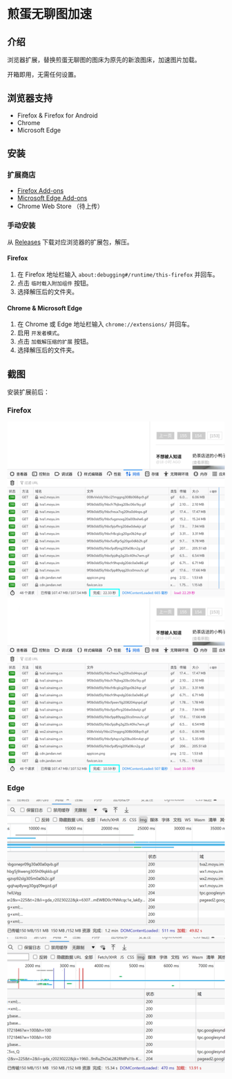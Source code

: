 # 煎蛋无聊图加速

## 介绍
浏览器扩展，替换煎蛋无聊图的图床为原先的新浪图床，加速图片加载。

开箱即用，无需任何设置。

## 浏览器支持
- Firefox & Firefox for Android
- Chrome
- Microsoft Edge

## 安装

### 扩展商店
- [Firefox Add-ons](https://addons.mozilla.org/zh-CN/firefox/addon/jandanpicboost/)
- [Microsoft Edge Add-ons](https://microsoftedge.microsoft.com/addons/detail/cemghbpkkckldmnfchdiflmoeamkimbi)
- Chrome Web Store （待上传）

### 手动安装
从 [Releases](https://github.com/seiuneko/JandanPicBoost/releases/latest) 下载对应浏览器的扩展包，解压。

#### Firefox
1. 在 Firefox 地址栏输入 `about:debugging#/runtime/this-firefox` 并回车。
2. 点击 `临时载入附加组件` 按钮。
3. 选择解压后的文件夹。

#### Chrome & Microsoft Edge
1. 在 Chrome 或 Edge 地址栏输入 `chrome://extensions/` 并回车。
2. 启用 `开发者模式`。
3. 点击 `加载解压缩的扩展` 按钮。
4. 选择解压后的文件夹。

## 截图
安装扩展前后：

### Firefox
![Firefox 安装前](screenshots/firefox/disabled.png)
![Firefox 安装后](screenshots/firefox/enabled.png)

### Edge
![Edge 安装前](screenshots/edge/disabled.png)
![Edge 安装后](screenshots/edge/enabled.png)